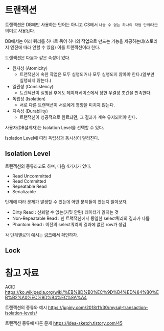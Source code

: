 # 트랜잭션
트랜잭션은 DB에만 사용하는 단어는 아니고 CS에서 `나눌 수 없는 하나의 작업 단위`라는 의미로 사용된다.

DB에서는 여러 쿼리를 하나로 묶어 하나의 작업으로 만드는 기능을 제공하는데(스토리지 엔진에 따라 안할 수 있음) 이를 트랜잭션이라 한다.

트랜잭션은 다음과 같은 속성이 있다.
- 원자성 (Atomicity)
    - 트랜잭션에 속한 작업은 모두 실행되거나 모두 실행되지 않아야 한다.(일부만 실행되지 않는다.)
- 일관성 (Consistency)
    - 트랜잭션이 실행된 후에도 데이터베이스에서 정한 무결성 조건을 만족한다.
- 독립성 (Isolation)
    - 서로 다른 트랜잭션이 서로에게 영향을 미치지 않는다.
- 지속성 (Durability)
    - 트랜잭션이 성공적으로 완료되면, 그 결과가 계속 유지되어야 한다.

사용자(DB설계자)는 Isolation Level을 선택할 수 있다.

Isolation Level에 따라 독립성과 동시성이 달라진다.

## Isolation Level
트랜잭션의 종류라고도 하며, 다음 4가지가 있다.

- Read Uncommitted
- Read Committed
- Repeatable Read
- Serializable

단계에 따라 문제가 발생할 수 있는데 어떤 문제들이 있는지 알아보자.

- Dirty Read : 신뢰할 수 없는(커밋 안된) 데이터가 읽히는 것
- Non-Repeatable Read : 한 트랙잭션에서 동일한 select쿼리의 결과가 다름
- Phantom Read : 이전의 select쿼리의 결과에 없던 row가 생김

각 단계별로의 예시는 [링크](https://jupiny.com/2018/11/30/mysql-transaction-isolation-levels/)에서 확인하자.

## Lock


# 참고 자료
ACID
https://ko.wikipedia.org/wiki/%EB%8D%B0%EC%9D%B4%ED%84%B0%EB%B2%A0%EC%9D%B4%EC%8A%A4

트랜잭션의 종류와 예시
https://jupiny.com/2018/11/30/mysql-transaction-isolation-levels/

트랜잭션 종류에 따른 문제
https://idea-sketch.tistory.com/45